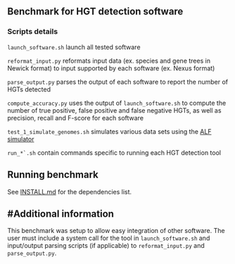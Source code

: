 ## Benchmark for HGT detection software

### Scripts details

```launch_software.sh```
launch all tested software

```reformat_input.py```
reformats input data (ex. species and gene trees in Newick format)
to input supported by each software (ex. Nexus format)

```parse_output.py```
parses the output of each software to report the number of HGTs detected

```compute_accuracy.py``` uses the output of ```launch_software.sh```
to compute the number of true positive, false positive and false negative
HGTs, as well as precision, recall and F-score for each software

```test_1_simulate_genomes.sh``` simulates various data sets using the [ALF simulator](http://mbe.oxfordjournals.org/content/early/2011/12/07/molbev.msr268)

```run_*`.sh``` contain commands specific to running each HGT detection tool

## Running benchmark

See [INSTALL.md](https://github.com/biocore/WGS-HGT/blob/master/benchmark/INSTALL.md)
for the dependencies list.

## #Additional information

This benchmark was setup to allow easy integration of other
software. The user must include a system call for the tool
in `launch_software.sh` and input/output parsing scripts
(if applicable) to `reformat_input.py` and `parse_output.py`.